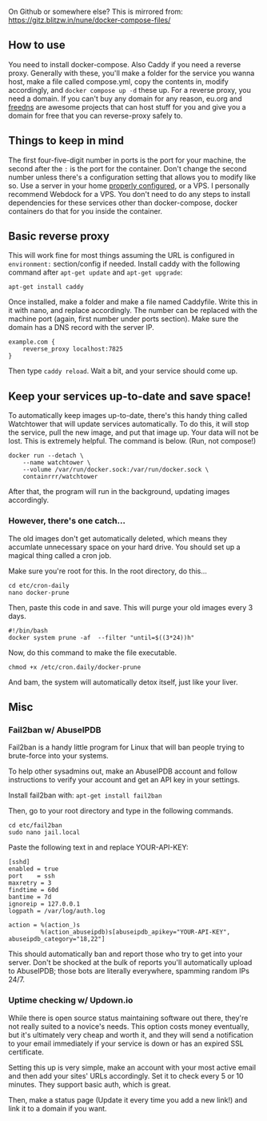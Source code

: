 On Github or somewhere else? This is mirrored from: https://gitz.blitzw.in/nune/docker-compose-files/
## How to use
You need to install docker-compose. Also Caddy if you need a reverse proxy.
Generally with these, you'll make a folder for the service you wanna host, make a file called compose.yml, copy the contents in, modify accordingly, and `docker compose up -d` these up.
For a reverse proxy, you need a domain. If you can't buy any domain for any reason, eu.org and [freedns](https://freedns.afraid.org/) are awesome projects that can host stuff for you and give you a domain for free that you can reverse-proxy safely to.
## Things to keep in mind
The first four-five-digit number in ports is the port for your machine, the second after the `:` is the port for the container. Don't change the second number unless there's a configuration setting that allows you to modify like so.
Use a server in your home [properly configured](https://caddy.community/t/using-caddy-as-a-reverse-proxy-in-a-home-network/9427), or a VPS. I personally recommend Webdock for a VPS.
You don't need to do any steps to install dependencies for these services other than docker-compose, docker containers do that for you inside the container.
## Basic reverse proxy
This will work fine for most things assuming the URL is configured in `environment:` section/config if needed.
Install caddy with the following command after `apt-get update` and `apt-get upgrade`:
```
apt-get install caddy
```
Once installed, make a folder and make a file named Caddyfile. Write this in it with nano, and replace accordingly. The number can be replaced with the machine port (again, first number under ports section).
Make sure the domain has a DNS record with the server IP.
```
example.com {
    reverse_proxy localhost:7825
}
```
Then type `caddy reload`.
Wait a bit, and your service should come up.
## Keep your services up-to-date and save space!
To automatically keep images up-to-date, there's this handy thing called Watchtower that will update services automatically. To do this, it will stop the service, pull the new image, and put that image up. Your data will not be lost. This is extremely helpful. The command is below. (Run, not compose!)
```
docker run --detach \
    --name watchtower \
    --volume /var/run/docker.sock:/var/run/docker.sock \
    containrrr/watchtower
```

After that, the program will run in the background, updating images accordingly.

### However, there's one catch...

The old images don't get automatically deleted, which means they accumlate unnecessary space on your hard drive. You should set up a magical thing called a cron job.

Make sure you're root for this. In the root directory, do this...

```
cd etc/cron-daily
nano docker-prune
```

Then, paste this code in and save. This will purge your old images every 3 days.

```
#!/bin/bash
docker system prune -af  --filter "until=$((3*24))h"
```

Now, do this command to make the file executable.

```
chmod +x /etc/cron.daily/docker-prune
```

And bam, the system will automatically detox itself, just like your liver.

## Misc
### Fail2ban w/ AbuseIPDB
Fail2ban is a handy little program for Linux that will ban people trying to brute-force into your systems.

To help other sysadmins out, make an AbuseIPDB account and follow instructions to verify your account and get an API key in your settings.

Install fail2ban with: `apt-get install fail2ban`

Then, go to your root directory and type in the following commands.

```
cd etc/fail2ban
sudo nano jail.local
```

Paste the following text in and replace YOUR-API-KEY:

```
[sshd]
enabled = true
port    = ssh
maxretry = 3
findtime = 60d
bantime = 7d
ignoreip = 127.0.0.1
logpath = /var/log/auth.log

action = %(action_)s
         %(action_abuseipdb)s[abuseipdb_apikey="YOUR-API-KEY", abuseipdb_category="18,22"]
```

This should automatically ban and report those who try to get into your server. Don't be shocked at the bulk of reports you'll automatically upload to AbuseIPDB; those bots are literally everywhere, spamming random IPs 24/7.

### Uptime checking w/ Updown.io

While there is open source status maintaining software out there, they're not really suited to a novice's needs. This option costs money eventually, but it's ultimately very cheap and worth it, and they will send a notification to your email immediately if your service is down or has an expired SSL certificate.

Setting this up is very simple, make an account with your most active email and then add your sites' URLs accordingly. Set it to check every 5 or 10 minutes. They support basic auth, which is great.

Then, make a status page (Update it every time you add a new link!) and link it to a domain if you want.